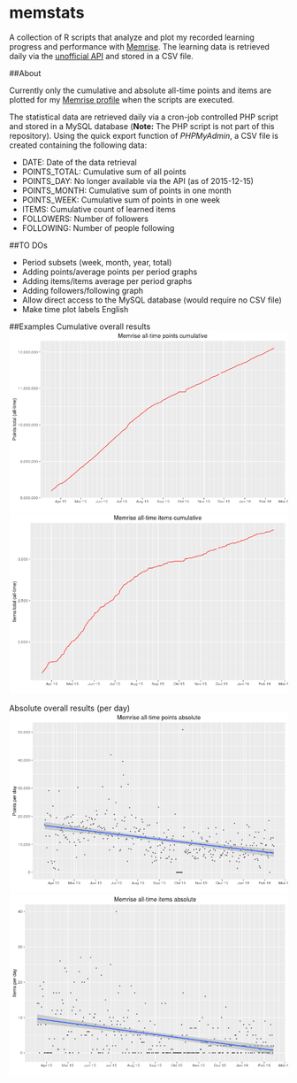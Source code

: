 # memstats

A collection of R scripts that analyze and plot my recorded learning progress and performance with [Memrise](http://www.memrise.com). The learning data is retrieved daily via the [unofficial API](https://github.com/carpiediem/memrise-enhancement-suite/wiki/Unofficial-Documentation-for-the-Memrise-API) and stored in a CSV file. 

##About

Currently only the cumulative and absolute all-time points and items are plotted for my [Memrise profile](http://www.memrise.com/user/mucx) when the scripts are executed.

The statistical data are retrieved daily via a cron-job controlled PHP script and stored in a MySQL database (**Note:** The PHP script is not part of this repository). Using the quick export function of *PHPMyAdmin*, a CSV file is created containing the following data:

* DATE:         Date of the data retrieval
* POINTS_TOTAL: Cumulative sum of all points
* POINTS_DAY:   No longer available via the API (as of 2015-12-15)
* POINTS_MONTH: Cumulative sum of points in one month
* POINTS_WEEK:  Cumulative sum of points in one week
* ITEMS:        Cumulative count of learned items
* FOLLOWERS:    Number of followers
* FOLLOWING:    Number of people following

##TO DOs
* Period subsets (week, month, year, total)
* Adding points/average points per period graphs
* Adding items/items average per period graphs
* Adding followers/following graph
* Allow direct access to the MySQL database (would require no CSV file)
* Make time plot labels English

##Examples
Cumulative overall results
![Total points](./plots/points_total_cum.png)
![Total points](./plots/items_total_cum.png)

Absolute overall results (per day)
![Total points](./plots/points_total_abs.png)
![Total points](./plots/items_total_abs.png)
